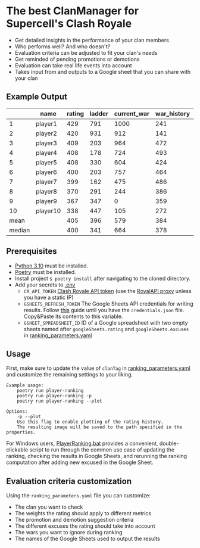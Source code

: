 # The best ClanManager for Supercell's Clash Royale

- Get detailed insights in the performance of your clan members
- Who performs well? And who doesn't?
- Evaluation criteria can be adjusted to fit your clan's needs
- Get reminded of pending promotions or demotions
- Evaluation can take real life events into account
- Takes input from and outputs to a Google sheet that you can share with your clan

## Example Output

|        | name     |rating | ladder | current_war | war_history | avg_fame | current_season | previous_season |
|--------|----------|--------|--------|-------------|-------------|----------|----------------|-----------------|
| 1     | player1 | 429    | 791    | 1000        | 241         | 2400     | 1306           | 1652            |
| 2     | player2 | 420    | 931    | 912        | 141         | 2255     | 1866           | 1659            |
| 3     | player3 | 409    | 203    | 964        | 472         | 2735     | 777            | 777             |
| 4     | player4 | 408    | 178    | 724        | 493         | 2765     | 1000           | 1511            |
| 5     | player5 | 408    | 330    | 604        | 424         | 2665     | 1508           | 1688            |
| 6     | player6 | 400    | 203    | 757        | 464         | 2722     | 1094           | 1303            |
| 7     | player7 | 399    | 162    | 475        | 486         | 2755     | 1211           | 1680            |
| 8     | player8 | 370    | 291    | 244        | 386         | 2610     | 536            | 1547            |
| 9     | player9 | 367    | 347    | 0        | 359         | 2570     | 975            | 885             |
| 10     | player10 | 338    | 447    | 105        | 272         | 2445     | 0              | 536             |
| mean   |          | 405    | 396    | 579        | 384         | 2607     | 960            | 1146            |
| median |          | 400    | 341    | 664        | 378         | 2598     | 888            | 1432            |

## Prerequisites

- [Python 3.10](https://www.python.org/downloads/) must be installed.
- [Poetry](https://python-poetry.org/docs/#installation) must be installed.
- Install project `$ poetry install` after navigating to the cloned directory.
- Add your secrets to [.env](cli-client/.env)
  - `CR_API_TOKEN` [Clash Royale API token](https://developer.clashroyale.com/#/)
    (use the [RoyalAPI proxy](https://docs.royaleapi.com/proxy.html) unless you have a static IP)
  - `GSHEETS_REFRESH_TOKEN` The Google Sheets API credentials for writing results.
    Follow [this](https://developers.google.com/sheets/api/quickstart/python) guide until you have the
    `credentials.json` file. Copy&Paste its contents to this variable.
  - `GSHEET_SPREADSHEET_ID` ID of a Google spreadsheet with two empty sheets named after
    `googleSheets.rating` and `googleSheets.excuses` in [ranking_parameters.yaml](cli-client/ranking_parameters.yaml)

## Usage

First, make sure to update the value of `clanTag` in [ranking_parameters.yaml](cli-client/ranking_parameters.yaml)
and customize the remaining settings to your liking.

    Example usage:
        poetry run player-ranking
        poetry run player-ranking -p
        poetry run player-ranking --plot

    Options:
        -p --plot
        Use this flag to enable plotting of the rating history.
        The resulting image will be saved to the path specified in the properties.

For Windows users, [PlayerRanking.bat](cli-client/PlayerRanking.bat) provides a convenient, double-clickable script
to run through the common use case of updating the ranking, checking the results in Google Sheets,
and rerunning the ranking computation after adding new excused in the Google Sheet.

## Evaluation criteria customization

Using the `ranking_parameters.yaml` file you can customize:

- The clan you want to check
- The weights the rating should apply to different metrics
- The promotion and demotion suggestion criteria
- The different excuses the rating should take into account
- The wars you want to ignore during ranking
- The names of the Google Sheets used to output the results

